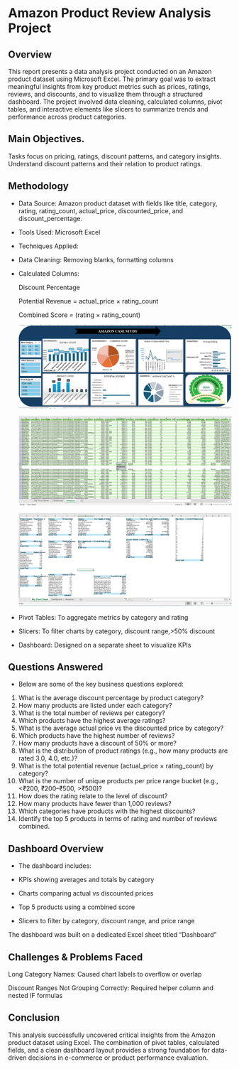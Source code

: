 # Amazon Product Review Analysis Project

## Overview

This report presents a data analysis project conducted on an Amazon product dataset using Microsoft Excel. The primary goal was to extract meaningful insights from key product metrics such as prices, ratings, reviews, and discounts, and to visualize them through a structured dashboard. The project involved data cleaning, calculated columns, pivot tables, and interactive elements like slicers to summarize trends and performance across product categories.


## Main Objectives.

Tasks focus on pricing, ratings, discount patterns, and category insights.
Understand discount patterns and their relation to product ratings.



## Methodology

- Data Source:
  Amazon product dataset with fields like title, category, rating, rating_count, actual_price, discounted_price, and discount_percentage.

- Tools Used:
  Microsoft Excel

- Techniques Applied:

- Data Cleaning: Removing blanks, formatting columns

- Calculated Columns:

  Discount Percentage

  Potential Revenue = actual_price × rating_count

  Combined Score = (rating × rating_count)
  
   ![Image](https://github.com/Omotoso-Bukola/Amazon-case-study/blob/main/My%20excel%20screenshot.png)

  
  
   ![Image](https://github.com/Omotoso-Bukola/Amazon-case-study/blob/main/Screenshot%202025-07-04%20210631.png
  )


   ![Image](https://github.com/Omotoso-Bukola/Amazon-case-study/blob/main/My%20pivot%20Table%20screenshot.png)


 - Pivot Tables: To aggregate metrics by category and rating

 - Slicers: To filter charts by category, discount range,>50% discount

 - Dashboard: Designed on a separate sheet to visualize KPIs


 ## Questions Answered

- Below are some of the key business questions explored:

1. What is the average discount percentage by product category? 
2. How many products are listed under each category? 
3. What is the total number of reviews per category?  
4. Which products have the highest average ratings? 
5. What is the average actual price vs the discounted price by category? 
6. Which products have the highest number of reviews? 
7. How many products have a discount of 50% or more? 
8. What is the distribution of product ratings (e.g., how many products are rated 3.0, 
4.0, etc.)? 
9. What is the total potential revenue (actual_price × rating_count) by category? 
10. What is the number of unique products per price range bucket (e.g., <₹200, 
₹200–₹500, >₹500)? 
11. How does the rating relate to the level of discount? 
12. How many products have fewer than 1,000 reviews? 
13. Which categories have products with the highest discounts? 
14. Identify the top 5 products in terms of rating and number of reviews combined. 


## Dashboard Overview

- The dashboard includes:

- KPIs showing averages and totals by category

- Charts comparing actual vs discounted prices

- Top 5 products using a combined score

- Slicers to filter by category, discount range, and price range


The dashboard was built on a dedicated Excel sheet titled “Dashboard” 



## Challenges & Problems Faced

  Long Category Names: Caused chart labels to overflow or overlap

  Discount Ranges Not Grouping Correctly: Required helper column and nested IF formulas



## Conclusion

This analysis successfully uncovered critical insights from the Amazon product dataset using Excel. The combination of pivot tables, calculated fields, and a clean dashboard layout provides a strong foundation for data-driven decisions in e-commerce or product performance evaluation.
